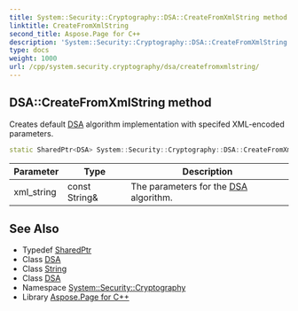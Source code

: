 ```yaml
---
title: System::Security::Cryptography::DSA::CreateFromXmlString method
linktitle: CreateFromXmlString
second_title: Aspose.Page for C++
description: 'System::Security::Cryptography::DSA::CreateFromXmlString method. Creates default DSA algorithm implementation with specifed XML-encoded parameters in C++.'
type: docs
weight: 1000
url: /cpp/system.security.cryptography/dsa/createfromxmlstring/
---
```

## DSA::CreateFromXmlString method


Creates default [DSA](../) algorithm implementation with specifed XML-encoded parameters.

```cpp
static SharedPtr<DSA> System::Security::Cryptography::DSA::CreateFromXmlString(const String &xml_string)
```


| Parameter | Type | Description |
| --- | --- | --- |
| xml_string | const String\& | The parameters for the [DSA](../) algorithm. |

## See Also

* Typedef [SharedPtr](../../../system/sharedptr/)
* Class [DSA](../)
* Class [String](../../../system/string/)
* Class [DSA](../)
* Namespace [System::Security::Cryptography](../../)
* Library [Aspose.Page for C++](../../../)

